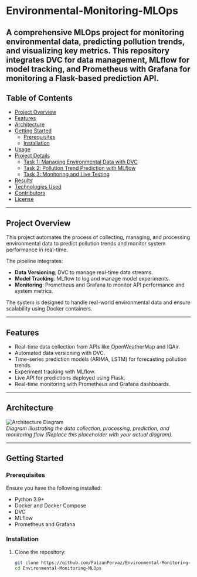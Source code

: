 # Environmental-Monitoring-MLOps
A comprehensive MLOps project for monitoring environmental data, predicting pollution trends, and visualizing key metrics. This repository integrates DVC for data management, MLflow for model tracking, and Prometheus with Grafana for monitoring a Flask-based prediction API.
---

## Table of Contents

- [Project Overview](#project-overview)
- [Features](#features)
- [Architecture](#architecture)
- [Getting Started](#getting-started)
  - [Prerequisites](#prerequisites)
  - [Installation](#installation)
- [Usage](#usage)
- [Project Details](#project-details)
  - [Task 1: Managing Environmental Data with DVC](#task-1-managing-environmental-data-with-dvc)
  - [Task 2: Pollution Trend Prediction with MLflow](#task-2-pollution-trend-prediction-with-mlflow)
  - [Task 3: Monitoring and Live Testing](#task-3-monitoring-and-live-testing)
- [Results](#results)
- [Technologies Used](#technologies-used)
- [Contributors](#contributors)
- [License](#license)

---

## Project Overview

This project automates the process of collecting, managing, and processing environmental data to predict pollution trends and monitor system performance in real-time. 

The pipeline integrates:
- **Data Versioning**: DVC to manage real-time data streams.
- **Model Tracking**: MLflow to log and manage model experiments.
- **Monitoring**: Prometheus and Grafana to monitor API performance and system metrics.

The system is designed to handle real-world environmental data and ensure scalability using Docker containers.

---

## Features

- Real-time data collection from APIs like OpenWeatherMap and IQAir.
- Automated data versioning with DVC.
- Time-series prediction models (ARIMA, LSTM) for forecasting pollution trends.
- Experiment tracking with MLflow.
- Live API for predictions deployed using Flask.
- Real-time monitoring with Prometheus and Grafana dashboards.

---

## Architecture

![Architecture Diagram](https://via.placeholder.com/800x400)  
*Diagram illustrating the data collection, processing, prediction, and monitoring flow (Replace this placeholder with your actual diagram).*

---

## Getting Started

### Prerequisites

Ensure you have the following installed:
- Python 3.9+
- Docker and Docker Compose
- DVC
- MLflow
- Prometheus and Grafana

### Installation

1. Clone the repository:
   ```bash
   git clone https://github.com/FaizanPervaz/Environmental-Monitoring-MLOps.git
   cd Environmental-Monitoring-MLOps
